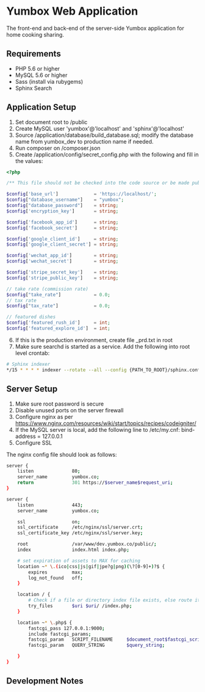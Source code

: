 # Yumbox Web Application #

The front-end and back-end of the server-side Yumbox application for home cooking sharing.

## Requirements ##

- PHP 5.6 or higher
- MySQL 5.6 or higher
- Sass (install via rubygems)
- Sphinx Search

## Application Setup ##

1. Set document root to /public
2. Create MySQL user 'yumbox'@'localhost' and 'sphinx'@'localhost'
3. Source /application/database/build_database.sql; modify the database name from yumbox_dev to production name if needed.
4. Run composer on /composer.json
5. Create /application/config/secret_config.php with the following and fill in the values:

```php
<?php

/** This file should not be checked into the code source or be made public **/

$config['base_url'] 			= 'https://localhost/';
$config["database_username"] 	= "yumbox";
$config["database_password"] 	= string;
$config['encryption_key'] 		= string;

$config['facebook_app_id']		= string;
$config['facebook_secret']		= string;

$config['google_client_id']		= string;
$config['google_client_secret']	= string;

$config['wechat_app_id']		= string;
$config['wechat_secret']		= string;

$config['stripe_secret_key']	= string;
$config['stripe_public_key']	= string;

// take rate (commission rate)
$config["take_rate"]			= 0.0;
// tax rate
$config["tax_rate"]				= 0.0;

// featured dishes
$config['featured_rush_id']		= int;
$config['featured_explore_id']	= int;
```

6. If this is the production environment, create file _prd.txt in root
7. Make sure searchd is started as a service. Add the following into root level crontab:

```bash
# Sphinx indexer
*/15 * * * * indexer --rotate --all --config {PATH_TO_ROOT}/sphinx.conf
```

## Server Setup ##

1. Make sure root password is secure
2. Disable unused ports on the server firewall
3. Configure nginx as per https://www.nginx.com/resources/wiki/start/topics/recipes/codeigniter/
4. If the MySQL server is local, add the following line to /etc/my.cnf:
  bind-address = 127.0.0.1
5. Configure SSL

The nginx config file should look as follows:

```bash
server {
	listen				80;
	server_name			yumbox.co;
	return				301 https://$server_name$request_uri;
}

server {
    listen				443;
    server_name			yumbox.co;

    ssl					on;
    ssl_certificate 	/etc/nginx/ssl/server.crt;
    ssl_certificate_key	/etc/nginx/ssl/server.key;

    root 				/var/www/dev.yumbox.co/public/;
    index 				index.html index.php;

    # set expiration of assets to MAX for caching
    location ~* \.(ico|css|js|gif|jpe?g|png)(\?[0-9]+)?$ {
        expires 		max;
        log_not_found 	off;
    }

    location / {
        # Check if a file or directory index file exists, else route it to index.php.
        try_files 		$uri $uri/ /index.php;
    }

    location ~* \.php$ {
        fastcgi_pass 127.0.0.1:9000;
        include fastcgi_params;
        fastcgi_param	SCRIPT_FILENAME		$document_root$fastcgi_script_name;
        fastcgi_param	QUERY_STRING		$query_string;

    }
}
```

## Development Notes ##

